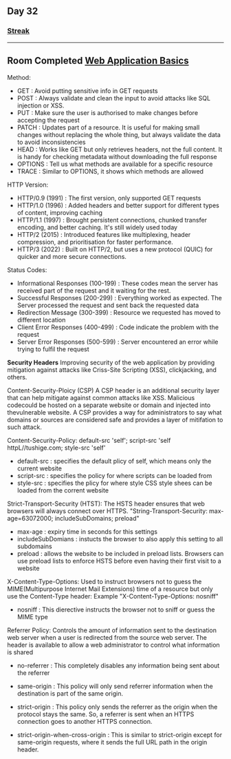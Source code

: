 ## Day 32
### [**Streak**](https://tryhackme.com/Tushig3531/streak)
---
**Room Completed**
[**Web Application Basics**](https://tryhackme.com/room/webapplicationbasics)
---

Method:
- GET : Avoid putting sensitive info in GET requests
- POST : Always validate and clean the input to avoid attacks like SQL injection or XSS.
- PUT : Make sure the user is authorised to make changes before accepting the request
- PATCH : Updates part of a resource. It is useful for making small changes without replacing the whole thing, but always validate the data to avoid inconsistencies
- HEAD : Works like GET but only retrieves headers, not the full content. It is handy for checking metadata without downloading the full response
- OPTIONS : Tell us what methods are available for a specific resource
- TRACE : Similar to OPTIONS, it shows which methods are allowed

HTTP Version:

- HTTP/0.9 (1991) : The first version, only supported GET requests
- HTTP/1.0 (1996) : Added headers and better support for different types of content, improving caching
- HTTP/1.1 (1997) : Brought persistent connections, chunked transfer encoding, and better caching. It's still widely used today
- HTTP/2 (2015) : Introduced features like multiplexing, header compression, and prioritisation for faster performance.
- HTTP/3 (2022) : Built on HTTP/2, but uses a new protocol (QUIC) for quicker and more secure connections.

Status Codes:
- Informational Responses (100-199) : These codes mean the server has received part of the request and it waiting for the rest. 
- Successful Responses (200-299) : Everything worked as expected. The Server processed the request and sent back the requested data
- Redirection Message (300-399) : Resource we requested has moved to different location
- Client Error Responses (400-499) : Code indicate the problem with the request
- Server Error Responses (500-599) : Server encountered an error while trying to fulfil the request

**Security Headers** 
Improving security of the web application by providing mitigation against attacks like Criss-Site Scripting (XSS), clickjacking, and others. 

Content-Security-Ploicy (CSP)
A CSP header is an additional security layer that can help mitigate against common attacks like XSS. Malicious codecould be hosted on a separate website or domain and injected into thevulnerable website. 
A CSP provides a way for administrators to say what domains or sources are considered safe and provides a layer of mitifation to such attack. 

Content-Security-Policy: default-src 'self'; script-src 'self httpL//tushige.com; style-src 'self'
- default-src : specifies the default plicy of self, which means only the current website
- script-src : specifies the policy for where scripts can be loaded from
- style-src : specifies the plicy for where style CSS style shees can be loaded from the corrent website

Strict-Transport-Security (HTST):
The HSTS header ensures that web browsers will always connect over HTTPS.
"String-Transport-Security: max-age=63072000; includeSubDomains; preload"
- max-age : expiry time in seconds for this settings
- includeSubDomians : instucts the browser to also apply this setting to all subdomains
- preload : allows the website to be included in preload lists. Browsers can use preload lists to enforce HSTS before even having their first visit to a website

X-Content-Type-Options:
Used to instruct browsers not to guess the MIME(Multipurpose Internet Mail Extensions) time of a resource but only use the Content-Type header: Example
"X-Content-Type-Options: nosniff"
- nosniff : This dierective instructs the browser not to sniff or guess the MIME type

Referrer Policy:
Controls the amount of information sent to the destination web server when a user is redirected from the source web server. The header is available to allow a web administrator to control what information is shared

- no-referrer : This completely disables any information being sent about the referrer

- same-origin : This policy will only send referrer information when the destination is part of the same origin. 

- strict-origin : This policy only sends the referrer as the origin when the protocol stays the same. So, a referrer is sent when an HTTPS connection goes to another HTTPS connection.

- strict-origin-when-cross-origin : This is similar to strict-origin except for same-origin requests, where it sends the full URL path in the origin header.

